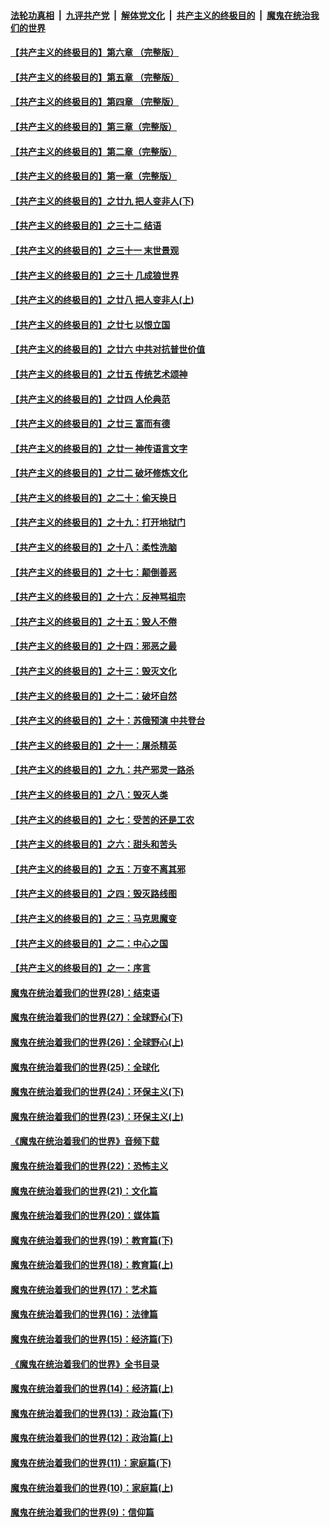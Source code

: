 ####  [法轮功真相](../../../../basic/blob/master/README.md?t=04200401) &nbsp;|&nbsp; [九评共产党](../../../../9ping.md/blob/master/README.md?t=04200401) &nbsp;|&nbsp; [解体党文化](../../../../jtdwh.md/blob/master/README.md?t=04200401)  &nbsp;|&nbsp; [共产主义的终极目的](../../../../gczydzjmd.md/blob/master/README.md?t=04200401) &nbsp;|&nbsp; [魔鬼在统治我们的世界](../../../../mgztzwmdsj.md/blob/master/README.md?t=04200401) 

#### [【共产主义的终极目的】第六章 （完整版）](../pages/nsc422/n11428913.md?t=04200401) 

#### [【共产主义的终极目的】第五章 （完整版）](../pages/nsc422/n11428912.md?t=04200401) 

#### [【共产主义的终极目的】第四章 （完整版）](../pages/nsc422/n11428907.md?t=04200401) 

#### [【共产主义的终极目的】第三章（完整版）](../pages/nsc422/n11428848.md?t=04200401) 

#### [【共产主义的终极目的】第二章（完整版）](../pages/nsc422/n11428831.md?t=04200401) 

#### [【共产主义的终极目的】第一章（完整版）](../pages/nsc422/n11417651.md?t=04200401) 

#### [【共产主义的终极目的】之廿九 把人变非人(下)](../pages/nsc422/n11344140.md?t=04200401) 

#### [【共产主义的终极目的】之三十二 结语](../pages/nsc422/n11360535.md?t=04200401) 

#### [【共产主义的终极目的】之三十一 末世景观](../pages/nsc422/n11351129.md?t=04200401) 

#### [【共产主义的终极目的】之三十 几成狼世界](../pages/nsc422/n11348280.md?t=04200401) 

#### [【共产主义的终极目的】之廿八 把人变非人(上)](../pages/nsc422/n11340492.md?t=04200401) 

#### [【共产主义的终极目的】之廿七 以恨立国](../pages/nsc422/n11336944.md?t=04200401) 

#### [【共产主义的终极目的】之廿六 中共对抗普世价值](../pages/nsc422/n11324785.md?t=04200401) 

#### [【共产主义的终极目的】之廿五 传统艺术颂神](../pages/nsc422/n11296396.md?t=04200401) 

#### [【共产主义的终极目的】之廿四 人伦典范](../pages/nsc422/n11296397.md?t=04200401) 

#### [【共产主义的终极目的】之廿三 富而有德](../pages/nsc422/n11283598.md?t=04200401) 

#### [【共产主义的终极目的】之廿一 神传语言文字](../pages/nsc422/n11263265.md?t=04200401) 

#### [【共产主义的终极目的】之廿二 破坏修炼文化](../pages/nsc422/n11245728.md?t=04200401) 

#### [【共产主义的终极目的】之二十：偷天换日](../pages/nsc422/n11238846.md?t=04200401) 

#### [【共产主义的终极目的】之十九：打开地狱门](../pages/nsc422/n11206376.md?t=04200401) 

#### [【共产主义的终极目的】之十八：柔性洗脑](../pages/nsc422/n11199994.md?t=04200401) 

#### [【共产主义的终极目的】之十七：颠倒善恶](../pages/nsc422/n11179782.md?t=04200401) 

#### [【共产主义的终极目的】之十六：反神骂祖宗](../pages/nsc422/n11166798.md?t=04200401) 

#### [【共产主义的终极目的】之十五：毁人不倦](../pages/nsc422/n11166792.md?t=04200401) 

#### [【共产主义的终极目的】之十四：邪恶之最](../pages/nsc422/n11150249.md?t=04200401) 

#### [【共产主义的终极目的】之十三：毁灭文化](../pages/nsc422/n11135227.md?t=04200401) 

#### [【共产主义的终极目的】之十二：破坏自然](../pages/nsc422/n11135214.md?t=04200401) 

#### [【共产主义的终极目的】之十：苏俄预演 中共登台](../pages/nsc422/n11118424.md?t=04200401) 

#### [【共产主义的终极目的】之十一：屠杀精英](../pages/nsc422/n11118442.md?t=04200401) 

#### [【共产主义的终极目的】之九：共产邪灵一路杀](../pages/nsc422/n11114139.md?t=04200401) 

#### [【共产主义的终极目的】之八：毁灭人类](../pages/nsc422/n11108503.md?t=04200401) 

#### [【共产主义的终极目的】之七：受苦的还是工农](../pages/nsc422/n11101809.md?t=04200401) 

#### [【共产主义的终极目的】之六：甜头和苦头](../pages/nsc422/n11096971.md?t=04200401) 

#### [【共产主义的终极目的】之五：万变不离其邪](../pages/nsc422/n11091285.md?t=04200401) 

#### [【共产主义的终极目的】之四：毁灭路线图](../pages/nsc422/n11086284.md?t=04200401) 

#### [【共产主义的终极目的】之三：马克思魔变](../pages/nsc422/n11061941.md?t=04200401) 

#### [【共产主义的终极目的】之二：中心之国](../pages/nsc422/n11047728.md?t=04200401) 

#### [【共产主义的终极目的】之一：序言](../pages/nsc422/n11086077.md?t=04200401) 

#### [魔鬼在统治着我们的世界(28)：结束语](../pages/nsc422/n10936246.md?t=04200401) 

#### [魔鬼在统治着我们的世界(27)：全球野心(下)](../pages/nsc422/n10928319.md?t=04200401) 

#### [魔鬼在统治着我们的世界(26)：全球野心(上)](../pages/nsc422/n10900318.md?t=04200401) 

#### [魔鬼在统治着我们的世界(25)：全球化](../pages/nsc422/n10788205.md?t=04200401) 

#### [魔鬼在统治着我们的世界(24)：环保主义(下)](../pages/nsc422/n10695307.md?t=04200401) 

#### [魔鬼在统治着我们的世界(23)：环保主义(上)](../pages/nsc422/n10688613.md?t=04200401) 

#### [《魔鬼在统治着我们的世界》音频下载](../pages/nsc422/n10635553.md?t=04200401) 

#### [魔鬼在统治着我们的世界(22)：恐怖主义](../pages/nsc422/n10614727.md?t=04200401) 

#### [魔鬼在统治着我们的世界(21)：文化篇](../pages/nsc422/n10597706.md?t=04200401) 

#### [魔鬼在统治着我们的世界(20)：媒体篇](../pages/nsc422/n10586579.md?t=04200401) 

#### [魔鬼在统治着我们的世界(19)：教育篇(下)](../pages/nsc422/n10564808.md?t=04200401) 

#### [魔鬼在统治着我们的世界(18)：教育篇(上)](../pages/nsc422/n10526970.md?t=04200401) 

#### [魔鬼在统治着我们的世界(17)：艺术篇](../pages/nsc422/n10499093.md?t=04200401) 

#### [魔鬼在统治着我们的世界(16)：法律篇](../pages/nsc422/n10485969.md?t=04200401) 

#### [魔鬼在统治着我们的世界(15)：经济篇(下)](../pages/nsc422/n10469975.md?t=04200401) 

#### [《魔鬼在统治着我们的世界》全书目录](../pages/nsc422/n10464261.md?t=04200401) 

#### [魔鬼在统治着我们的世界(14)：经济篇(上)](../pages/nsc422/n10457370.md?t=04200401) 

#### [魔鬼在统治着我们的世界(13)：政治篇(下)](../pages/nsc422/n10448270.md?t=04200401) 

#### [魔鬼在统治着我们的世界(12)：政治篇(上)](../pages/nsc422/n10444576.md?t=04200401) 

#### [魔鬼在统治着我们的世界(11)：家庭篇(下)](../pages/nsc422/n10440961.md?t=04200401) 

#### [魔鬼在统治着我们的世界(10)：家庭篇(上)](../pages/nsc422/n10435448.md?t=04200401) 

#### [魔鬼在统治着我们的世界(9)：信仰篇](../pages/nsc422/n10432159.md?t=04200401) 

